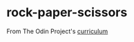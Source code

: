 # rock-paper-scissors

From The Odin Project's [curriculum](https://www.theodinproject.com/courses/web-development-101/lessons/rock-paper-scissors?ref=lnav)